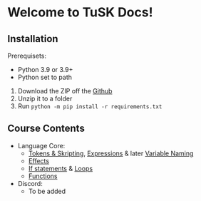 # Welcome to TuSK Docs!

## Installation
Prerequisets:
- Python 3.9 or 3.9+
- Python set to path

1. Download the ZIP off the [Github](https://github.com/TutlaMC/tusk)
2. Unzip it to a folder
3. Run `python -m pip install -r requirements.txt`

## Course Contents
- Language Core:
  - [Tokens & Skripting](https://github.com/TutlaMC/TuSK/blob/main/docs/course/tokens.md), [Expressions](https://github.com/TutlaMC/TuSK/blob/main/docs/course/expressions.md) & later [Variable Naming](https://github.com/TutlaMC/TuSK/blob/main/docs/course/variable.md)
  - [Effects](https://github.com/TutlaMC/TuSK/blob/main/docs/course/effects.md)
  - [If statements](https://github.com/TutlaMC/TuSK/blob/main/docs/course/if.md) & [Loops](https://github.com/TutlaMC/TuSK/blob/main/docs/course/loops.md)
  - [Functions](https://github.com/TutlaMC/TuSK/blob/main/docs/course/functions.md)
- Discord:
  - To be added